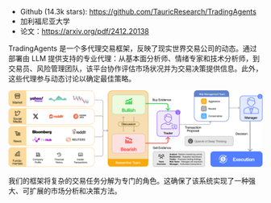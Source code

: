 - Github (14.3k stars): https://github.com/TauricResearch/TradingAgents
- 加利福尼亚大学
- 论文：https://arxiv.org/pdf/2412.20138

TradingAgents 是一个多代理交易框架，反映了现实世界交易公司的动态。通过部署由 LLM 提供支持的专业代理：从基本面分析师、情绪专家和技术分析师，到交易员、风险管理团队，该平台协作评估市场状况并为交易决策提供信息。此外，这些代理参与动态讨论以确定最佳策略。

![](.03_TradingAgents_images/架构图.png)

我们的框架将复杂的交易任务分解为专门的角色。这确保了该系统实现了一种强大、可扩展的市场分析和决策方法。
